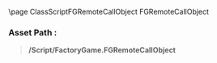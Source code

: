\page ClassScriptFGRemoteCallObject FGRemoteCallObject
### Asset Path :
<b><blockquote>/Script/FactoryGame.FGRemoteCallObject</blockquote></b>
